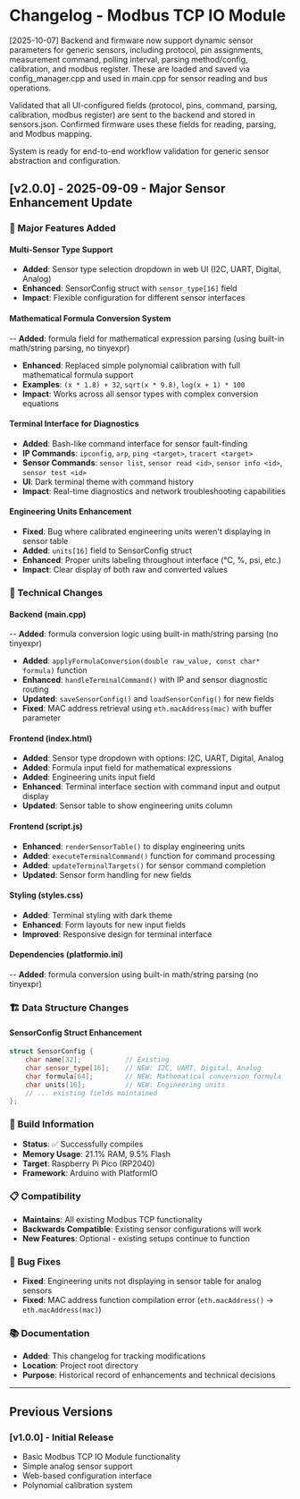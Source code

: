 # Changelog - Modbus TCP IO Module
[2025-10-07]
Backend and firmware now support dynamic sensor parameters for generic sensors, including protocol, pin assignments, measurement command, polling interval, parsing method/config, calibration, and modbus register. These are loaded and saved via config_manager.cpp and used in main.cpp for sensor reading and bus operations.

Validated that all UI-configured fields (protocol, pins, command, parsing, calibration, modbus register) are sent to the backend and stored in sensors.json. Confirmed firmware uses these fields for reading, parsing, and Modbus mapping.

System is ready for end-to-end workflow validation for generic sensor abstraction and configuration.

## [v2.0.0] - 2025-09-09 - Major Sensor Enhancement Update

### 🎯 Major Features Added

#### Multi-Sensor Type Support
- **Added**: Sensor type selection dropdown in web UI (I2C, UART, Digital, Analog)
- **Enhanced**: SensorConfig struct with `sensor_type[16]` field
- **Impact**: Flexible configuration for different sensor interfaces

#### Mathematical Formula Conversion System
-- **Added**: formula field for mathematical expression parsing (using built-in math/string parsing, no tinyexpr)
- **Enhanced**: Replaced simple polynomial calibration with full mathematical formula support
- **Examples**: `(x * 1.8) + 32`, `sqrt(x * 9.8)`, `log(x + 1) * 100`
- **Impact**: Works across all sensor types with complex conversion equations

#### Terminal Interface for Diagnostics
- **Added**: Bash-like command interface for sensor fault-finding
- **IP Commands**: `ipconfig`, `arp`, `ping <target>`, `tracert <target>`
- **Sensor Commands**: `sensor list`, `sensor read <id>`, `sensor info <id>`, `sensor test <id>`
- **UI**: Dark terminal theme with command history
- **Impact**: Real-time diagnostics and network troubleshooting capabilities

#### Engineering Units Enhancement
- **Fixed**: Bug where calibrated engineering units weren't displaying in sensor table
- **Added**: `units[16]` field to SensorConfig struct
- **Enhanced**: Proper units labeling throughout interface (°C, %, psi, etc.)
- **Impact**: Clear display of both raw and converted values

### 🔧 Technical Changes

#### Backend (main.cpp)
-- **Added**: formula conversion logic using built-in math/string parsing (no tinyexpr)
- **Added**: `applyFormulaConversion(double raw_value, const char* formula)` function
- **Enhanced**: `handleTerminalCommand()` with IP and sensor diagnostic routing
- **Updated**: `saveSensorConfig()` and `loadSensorConfig()` for new fields
- **Fixed**: MAC address retrieval using `eth.macAddress(mac)` with buffer parameter

#### Frontend (index.html)
- **Added**: Sensor type dropdown with options: I2C, UART, Digital, Analog
- **Added**: Formula input field for mathematical expressions
- **Added**: Engineering units input field
- **Enhanced**: Terminal interface section with command input and output display
- **Updated**: Sensor table to show engineering units column

#### Frontend (script.js)
- **Enhanced**: `renderSensorTable()` to display engineering units
- **Added**: `executeTerminalCommand()` function for command processing
- **Added**: `updateTerminalTargets()` for sensor command completion
- **Updated**: Sensor form handling for new fields

#### Styling (styles.css)
- **Added**: Terminal styling with dark theme
- **Enhanced**: Form layouts for new input fields
- **Improved**: Responsive design for terminal interface

#### Dependencies (platformio.ini)
-- **Added**: formula conversion using built-in math/string parsing (no tinyexpr)

### 🏗️ Data Structure Changes

#### SensorConfig Struct Enhancement
```cpp
struct SensorConfig {
    char name[32];           // Existing
    char sensor_type[16];    // NEW: I2C, UART, Digital, Analog
    char formula[64];        // NEW: Mathematical conversion formula
    char units[16];          // NEW: Engineering units
    // ... existing fields maintained
};
```

### 🚀 Build Information
- **Status**: ✅ Successfully compiles
- **Memory Usage**: 21.1% RAM, 9.5% Flash
- **Target**: Raspberry Pi Pico (RP2040)
- **Framework**: Arduino with PlatformIO

### 📋 Compatibility
- **Maintains**: All existing Modbus TCP functionality
- **Backwards Compatible**: Existing sensor configurations will work
- **New Features**: Optional - existing setups continue to function

### 🐛 Bug Fixes
- **Fixed**: Engineering units not displaying in sensor table for analog sensors
- **Fixed**: MAC address function compilation error (`eth.macAddress()` → `eth.macAddress(mac)`)

### 📚 Documentation
- **Added**: This changelog for tracking modifications
- **Location**: Project root directory
- **Purpose**: Historical record of enhancements and technical decisions

---

## Previous Versions

### [v1.0.0] - Initial Release
- Basic Modbus TCP IO Module functionality
- Simple analog sensor support
- Web-based configuration interface
- Polynomial calibration system
